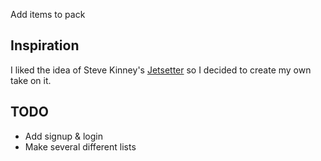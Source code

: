 Add items to pack

## Inspiration

I liked the idea of Steve Kinney's [Jetsetter](https://github.com/stevekinney/jetsetter) so I decided to create my own take on it.

## TODO

- Add signup & login
- Make several different lists
